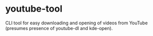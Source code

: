 # youtube-tool

CLI tool for easy downloading and opening of videos from YouTube (presumes presence of youtube-dl and kde-open).
